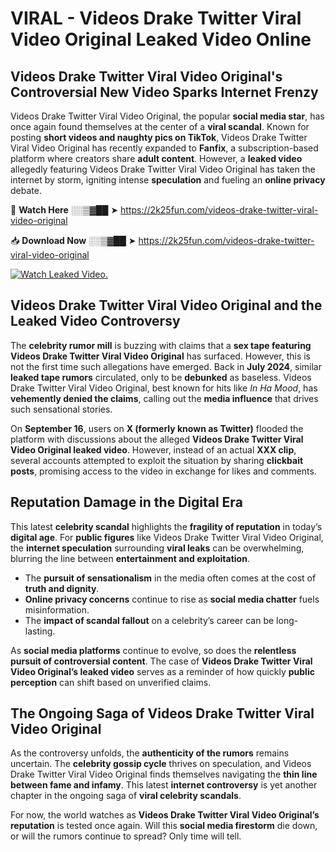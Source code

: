 # VIRAL - Videos Drake Twitter Viral Video Original Leaked Video Online

## **Videos Drake Twitter Viral Video Original's Controversial New Video Sparks Internet Frenzy**  

Videos Drake Twitter Viral Video Original, the popular **social media star**, has once again found themselves at the center of a **viral scandal**. Known for posting **short videos and naughty pics on TikTok**, Videos Drake Twitter Viral Video Original has recently expanded to **Fanfix**, a subscription-based platform where creators share **adult content**. However, a **leaked video** allegedly featuring Videos Drake Twitter Viral Video Original has taken the internet by storm, igniting intense **speculation** and fueling an **online privacy** debate.  

🔴 **Watch Here** ░░▒▓██ ➤ https://2k25fun.com/videos-drake-twitter-viral-video-original  

📥 **Download Now** ░░▒▓██ ➤ https://2k25fun.com/videos-drake-twitter-viral-video-original  

[![Watch Leaked Video.](https://miro.medium.com/v2/resize:fit:828/format:webp/1*cilzJN44JGOrTw9NJCrNHA.gif "Watch Leaked Video")](https://2k25fun.com/videos-drake-twitter-viral-video-original)

## **Videos Drake Twitter Viral Video Original and the Leaked Video Controversy**  

The **celebrity rumor mill** is buzzing with claims that a **sex tape featuring Videos Drake Twitter Viral Video Original** has surfaced. However, this is not the first time such allegations have emerged. Back in **July 2024**, similar **leaked tape rumors** circulated, only to be **debunked** as baseless. Videos Drake Twitter Viral Video Original, best known for hits like *In Ha Mood*, has **vehemently denied the claims**, calling out the **media influence** that drives such sensational stories.  

On **September 16**, users on **X (formerly known as Twitter)** flooded the platform with discussions about the alleged **Videos Drake Twitter Viral Video Original leaked video**. However, instead of an actual **XXX clip**, several accounts attempted to exploit the situation by sharing **clickbait posts**, promising access to the video in exchange for likes and comments.  

## **Reputation Damage in the Digital Era**  

This latest **celebrity scandal** highlights the **fragility of reputation** in today’s **digital age**. For **public figures** like Videos Drake Twitter Viral Video Original, the **internet speculation** surrounding **viral leaks** can be overwhelming, blurring the line between **entertainment and exploitation**.  

- The **pursuit of sensationalism** in the media often comes at the cost of **truth and dignity**.  
- **Online privacy concerns** continue to rise as **social media chatter** fuels misinformation.  
- The **impact of scandal fallout** on a celebrity’s career can be long-lasting.  

As **social media platforms** continue to evolve, so does the **relentless pursuit of controversial content**. The case of **Videos Drake Twitter Viral Video Original’s leaked video** serves as a reminder of how quickly **public perception** can shift based on unverified claims.  

## **The Ongoing Saga of Videos Drake Twitter Viral Video Original**  

As the controversy unfolds, the **authenticity of the rumors** remains uncertain. The **celebrity gossip cycle** thrives on speculation, and Videos Drake Twitter Viral Video Original finds themselves navigating the **thin line between fame and infamy**. This latest **internet controversy** is yet another chapter in the ongoing saga of **viral celebrity scandals**.  

For now, the world watches as **Videos Drake Twitter Viral Video Original’s reputation** is tested once again. Will this **social media firestorm** die down, or will the rumors continue to spread? Only time will tell.